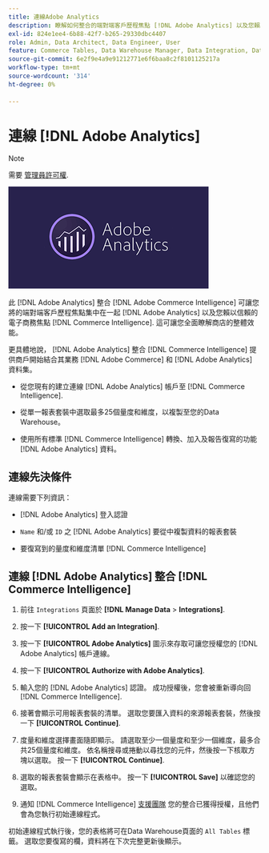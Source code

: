 ```yaml
---
title: 連線Adobe Analytics
description: 瞭解如何整合的端對端客戶歷程焦點 [!DNL Adobe Analytics] 以及您賴以信賴的電子商務焦點 [!DNL Commerce Intelligence].
exl-id: 824e1ee4-6b88-42f7-b265-29330dbc4407
role: Admin, Data Architect, Data Engineer, User
feature: Commerce Tables, Data Warehouse Manager, Data Integration, Data Import/Export
source-git-commit: 6e2f9e4a9e91212771e6f6baa8c2f8101125217a
workflow-type: tm+mt
source-wordcount: '314'
ht-degree: 0%

---
```


# 連線 [!DNL Adobe Analytics]

>[!NOTE]
>
>需要 [管理員許可權](../../../administrator/user-management/user-management.md).

![](../../../assets/adobe-analytic-slogo.png)

此 [!DNL Adobe Analytics] 整合 [!DNL Adobe Commerce Intelligence] 可讓您將的端對端客戶歷程焦點集中在一起 [!DNL Adobe Analytics] 以及您賴以信賴的電子商務焦點 [!DNL Commerce Intelligence]. 這可讓您全面瞭解商店的整體效能。

更具體地說， [!DNL Adobe Analytics] 整合 [!DNL Commerce Intelligence] 提供商戶開始結合其業務 [!DNL Adobe Commerce] 和 [!DNL Adobe Analytics] 資料集。

- 從您現有的建立連線 [!DNL Adobe Analytics] 帳戶至 [!DNL Commerce Intelligence].

- 從單一報表套裝中選取最多25個量度和維度，以複製至您的Data Warehouse。

- 使用所有標準 [!DNL Commerce Intelligence] 轉換、加入及報告復寫的功能 [!DNL Adobe Analytics] 資料。

## 連線先決條件

連線需要下列資訊：

- [!DNL Adobe Analytics] 登入認證

- `Name` 和/或 `ID` 之 [!DNL Adobe Analytics] 要從中複製資料的報表套裝

- 要復寫到的量度和維度清單 [!DNL Commerce Intelligence]

## 連線 [!DNL Adobe Analytics] 整合 [!DNL Commerce Intelligence]

1. 前往 `Integrations` 頁面於 **[!DNL Manage Data** > **Integrations]**.

1. 按一下 **[!UICONTROL Add an Integration]**.

1. 按一下 **[!UICONTROL Adobe Analytics]** 圖示來存取可讓您授權您的 [!DNL Adobe Analytics] 帳戶連線。

1. 按一下 **[!UICONTROL Authorize with Adobe Analytics]**.

1. 輸入您的 [!DNL Adobe Analytics] 認證。 成功授權後，您會被重新導向回 [!DNL Commerce Intelligence].

1. 接著會顯示可用報表套裝的清單。 選取您要匯入資料的來源報表套裝，然後按一下 **[!UICONTROL Continue]**.

1. 度量和維度選擇畫面隨即顯示。 請選取至少一個量度和至少一個維度，最多合共25個量度和維度。 依名稱搜尋或捲動以尋找您的元件，然後按一下核取方塊以選取。 按一下 **[!UICONTROL Continue]**.

1. 選取的報表套裝會顯示在表格中。 按一下 **[!UICONTROL Save]** 以確認您的選取。

1. 通知 [!DNL Commerce Intelligence] [支援團隊](https://experienceleague.adobe.com/docs/commerce-knowledge-base/kb/troubleshooting/miscellaneous/mbi-service-policies.html) 您的整合已獲得授權，且他們會為您執行初始連線程式。

初始連線程式執行後，您的表格將可在Data Warehouse頁面的 `All Tables` 標籤。 選取您要復寫的欄，資料將在下次完整更新後顯示。
